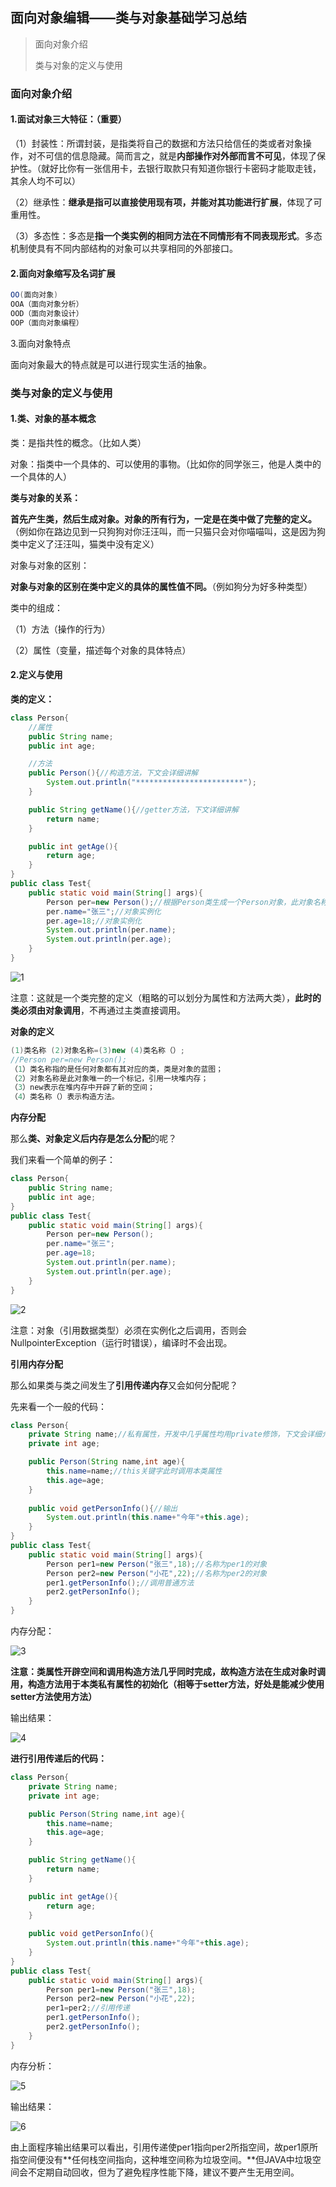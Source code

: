 ## 面向对象编辑——类与对象基础学习总结

>面向对象介绍
>
>类与对象的定义与使用
>

### 面向对象介绍

#### 1.面试对象三大特征：（重要）

（1）封装性：所谓封装，是指类将自己的数据和方法只给信任的类或者对象操作，对不可信的信息隐藏。简而言之，就是**内部操作对外部而言不可见**，体现了保护性。（就好比你有一张信用卡，去银行取款只有知道你银行卡密码才能取走钱，其余人均不可以）

（2）继承性：**继承是指可以直接使用现有项，并能对其功能进行扩展**，体现了可重用性。

（3）多态性：多态是**指一个类实例的相同方法在不同情形有不同表现形式**。多态机制使具有不同内部结构的对象可以共享相同的外部接口。

#### 2.面向对象缩写及名词扩展

```java
OO(面向对象)
OOA（面向对象分析）
OOD（面向对象设计）
OOP（面向对象编程）
```

3.面向对象特点

面向对象最大的特点就是可以进行现实生活的抽象。

### 类与对象的定义与使用

#### 1.类、对象的基本概念

类：是指共性的概念。（比如人类）

对象：指类中一个具体的、可以使用的事物。（比如你的同学张三，他是人类中的一个具体的人）

**类与对象的关系：**

**首先产生类，然后生成对象。对象的所有行为，一定是在类中做了完整的定义。**（例如你在路边见到一只狗狗对你汪汪叫，而一只猫只会对你喵喵叫，这是因为狗类中定义了汪汪叫，猫类中没有定义）

对象与对象的区别：

**对象与对象的区别在类中定义的具体的属性值不同。**（例如狗分为好多种类型）

类中的组成：

（1）方法（操作的行为）

（2）属性（变量，描述每个对象的具体特点）

#### 2.定义与使用

**类的定义：**

```java
class Person{
    //属性
    public String name;
    public int age;

    //方法
    public Person(){//构造方法，下文会详细讲解
        System.out.println("************************");
    }

    public String getName(){//getter方法，下文详细讲解
        return name;
    }

    public int getAge(){
        return age;
    }
}
public class Test{
    public static void main(String[] args){
        Person per=new Person();//根据Person类生成一个Person对象，此对象名称为per
        per.name="张三";//对象实例化
        per.age=18;//对象实例化
        System.out.println(per.name);
        System.out.println(per.age);
    }
}
```

![1](C:\Users\14665\source\JAVA学习\类与对象学习总结\1.png)

注意：这就是一个类完整的定义（粗略的可以划分为属性和方法两大类），**此时的类必须由对象调用**，不再通过主类直接调用。

**对象的定义**

```java
(1)类名称 (2)对象名称=(3)new (4)类名称（）;
//Person per=new Person();
（1）类名称指的是任何对象都有其对应的类，类是对象的蓝图；
（2）对象名称是此对象唯一的一个标记，引用一块堆内存；
（3）new表示在堆内存中开辟了新的空间；
（4）类名称（）表示构造方法。
```

**内存分配**

那么**类、对象定义后内存是怎么分配**的呢？

我们来看一个简单的例子：

```java
class Person{
    public String name;
    public int age;
}
public class Test{
    public static void main(String[] args){
        Person per=new Person();
        per.name="张三";
        per.age=18;
        System.out.println(per.name);
        System.out.println(per.age);
    }
}
```

![2](C:\Users\14665\source\JAVA学习\学习总结类与对象\2.png)

注意：对象（引用数据类型）必须在实例化之后调用，否则会NullpointerException（运行时错误），编译时不会出现。

**引用内存分配**

那么如果类与类之间发生了**引用传递内存**又会如何分配呢？

先来看一个一般的代码：

```java
class Person{
    private String name;//私有属性，开发中几乎属性均用private修饰，下文会详细介绍
    private int age;

    public Person(String name,int age){
        this.name=name;//this关键字此时调用本类属性
        this.age=age;
    }
    
    public void getPersonInfo(){//输出
        System.out.println(this.name+"今年"+this.age);
    }
}
public class Test{
    public static void main(String[] args){
        Person per1=new Person("张三",18);//名称为per1的对象
        Person per2=new Person("小花",22);//名称为per2的对象
        per1.getPersonInfo();//调用普通方法
        per2.getPersonInfo();
    }
}
```

内存分配：

![3](C:\Users\14665\source\JAVA学习\学习总结类与对象\3.png)

**注意：类属性开辟空间和调用构造方法几乎同时完成，故构造方法在生成对象时调用，构造方法用于本类私有属性的初始化（相等于setter方法，好处是能减少使用setter方法使用方法）**

输出结果：

![4](C:\Users\14665\source\JAVA学习\学习总结类与对象\4.png)

**进行引用传递后的代码：**

```java
class Person{
    private String name;
    private int age;

    public Person(String name,int age){
        this.name=name;
        this.age=age;
    }

    public String getName(){
        return name;
    }

    public int getAge(){
        return age;
    }
    
    public void getPersonInfo(){
        System.out.println(this.name+"今年"+this.age);
    }
}
public class Test{
    public static void main(String[] args){
        Person per1=new Person("张三",18);
        Person per2=new Person("小花",22);
        per1=per2;//引用传递
        per1.getPersonInfo();
        per2.getPersonInfo();
    }
}
```

内存分析：

![5](C:\Users\14665\source\JAVA学习\学习总结类与对象\5.png)

输出结果：

![6](C:\Users\14665\source\JAVA学习\学习总结类与对象\6.png)

由上面程序输出结果可以看出，引用传递使per1指向per2所指空间，故per1原所指空间便没有**任何栈空间指向，这种堆空间称为垃圾空间。**但JAVA中垃圾空间会不定期自动回收，但为了避免程序性能下降，建议不要产生无用空间。



